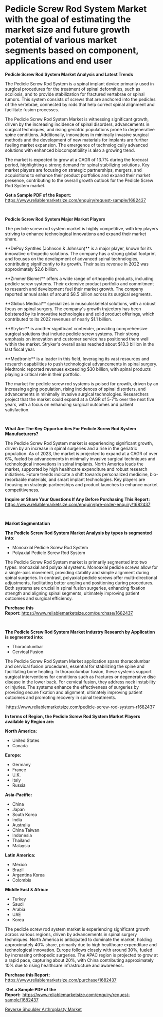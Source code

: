 <p><h1>Pedicle Screw Rod System Market with the goal of estimating the market size and future growth potential of various market segments based on component, applications and end user</h1></p><p><strong>Pedicle Screw Rod System Market Analysis and Latest Trends</strong></p>
<p><p>The Pedicle Screw Rod System is a spinal implant device primarily used in surgical procedures for the treatment of spinal deformities, such as scoliosis, and to provide stabilization for fractured vertebrae or spinal tumors. This system consists of screws that are anchored into the pedicles of the vertebrae, connected by rods that help correct spinal alignment and facilitate fusion processes.</p><p>The Pedicle Screw Rod System Market is witnessing significant growth, driven by the increasing incidence of spinal disorders, advancements in surgical techniques, and rising geriatric populations prone to degenerative spine conditions. Additionally, innovations in minimally invasive surgical methods and the development of new materials for implants are further fueling market expansion. The emergence of technologically advanced solutions with enhanced biocompatibility is also a growing trend.</p><p>The market is expected to grow at a CAGR of 13.7% during the forecast period, highlighting a strong demand for spinal stabilizing solutions. Key market players are focusing on strategic partnerships, mergers, and acquisitions to enhance their product portfolios and expand their market presence, contributing to the overall growth outlook for the Pedicle Screw Rod System market.</p></p>
<p><strong>Get a Sample PDF of the Report:&nbsp;</strong> <a href="https://www.reliablemarketsize.com/enquiry/request-sample/1682437?utm_campaign=1889&utm_medium=2&utm_source=Github&utm_content=ia&utm_term=26032025&utm_id=pedicle-screw-rod-system">https://www.reliablemarketsize.com/enquiry/request-sample/1682437</a></p>
<p>&nbsp;</p>
<p><strong>Pedicle Screw Rod System Major Market Players</strong></p>
<p><p>The pedicle screw rod system market is highly competitive, with key players striving to enhance technological innovations and expand their market share. </p><p>**DePuy Synthes (Johnson & Johnson)** is a major player, known for its innovative orthopedic solutions. The company has a strong global footprint and focuses on the development of advanced spinal technologies, contributing significantly to its growth. Their sales revenue in 2022 was approximately $2.6 billion.</p><p>**Zimmer Biomet** offers a wide range of orthopedic products, including pedicle screw systems. Their extensive product portfolio and commitment to research and development fuel their market growth. The company reported annual sales of around $8.5 billion across its surgical segments.</p><p>**Globus Medical** specializes in musculoskeletal solutions, with a robust focus on spinal surgery. The company's growth trajectory has been bolstered by its innovative technologies and solid product offerings, which contributed to its 2022 revenues of nearly $1.1 billion. </p><p>**Stryker** is another significant contender, providing comprehensive surgical solutions that include pedicle screw systems. Their strong emphasis on innovation and customer service has positioned them well within the market. Stryker's overall sales reached about $18.3 billion in the last fiscal year.</p><p>**Medtronic** is a leader in this field, leveraging its vast resources and research capabilities to push technological advancements in spinal surgery. Medtronic reported revenues exceeding $30 billion, with spinal products playing a critical role in their portfolio.</p><p>The market for pedicle screw rod systems is poised for growth, driven by an increasing aging population, rising incidences of spinal disorders, and advancements in minimally invasive surgical technologies. Researchers project that the market could expand at a CAGR of 5-7% over the next five years, with a focus on enhancing surgical outcomes and patient satisfaction.</p></p>
<p>&nbsp;</p>
<p><strong>What Are The Key Opportunities For Pedicle Screw Rod System Manufacturers?</strong></p>
<p><p>The Pedicle Screw Rod System market is experiencing significant growth, driven by an increase in spinal surgeries and a rise in the geriatric population. As of 2023, the market is projected to expand at a CAGR of over 6%, fueled by advancements in minimally invasive surgical techniques and technological innovations in spinal implants. North America leads the market, supported by high healthcare expenditure and robust research initiatives. Future trends indicate a shift towards personalized medicine, bio-resorbable materials, and smart implant technologies. Key players are focusing on strategic partnerships and product launches to enhance market competitiveness.</p></p>
<p><strong>Inquire or Share Your Questions If Any Before Purchasing This Report:</strong> <a href="https://www.reliablemarketsize.com/enquiry/pre-order-enquiry/1682437?utm_campaign=1889&utm_medium=2&utm_source=Github&utm_content=ia&utm_term=26032025&utm_id=pedicle-screw-rod-system">https://www.reliablemarketsize.com/enquiry/pre-order-enquiry/1682437</a></p>
<p>&nbsp;</p>
<p><strong>Market Segmentation</strong></p>
<p><strong>The Pedicle Screw Rod System Market Analysis by types is segmented into:</strong></p>
<p><ul><li>Monoaxial Pedicle Screw Rod System</li><li>Polyaxial Pedicle Screw Rod System</li></ul></p>
<p><p>The Pedicle Screw Rod System market is primarily segmented into two types: monoaxial and polyaxial systems. Monoaxial pedicle screws allow for a single-axis movement, providing stability and simple alignment during spinal surgeries. In contrast, polyaxial pedicle screws offer multi-directional adjustments, facilitating better angling and positioning during procedures. Both systems are crucial in spinal fusion surgeries, enhancing fixation strength and aligning spinal segments, ultimately improving patient outcomes and surgical efficiency.</p></p>
<p><strong>Purchase this Report:&nbsp;</strong><a href="https://www.reliablemarketsize.com/purchase/1682437?utm_campaign=1889&utm_medium=2&utm_source=Github&utm_content=ia&utm_term=26032025&utm_id=pedicle-screw-rod-system">https://www.reliablemarketsize.com/purchase/1682437</a></p>
<p>&nbsp;</p>
<p><strong>The Pedicle Screw Rod System Market Industry Research by Application is segmented into:</strong></p>
<p><ul><li>Thoracolumbar</li><li>Cervical Fusion</li></ul></p>
<p><p>The Pedicle Screw Rod System Market application spans thoracolumbar and cervical fusion procedures, essential for stabilizing the spine and facilitating bone healing. In thoracolumbar fusion, these systems support surgical interventions for conditions such as fractures or degenerative disc disease in the lower back. For cervical fusion, they address neck instability or injuries. The systems enhance the effectiveness of surgeries by providing secure fixation and alignment, ultimately improving patient outcomes and promoting recovery in spinal treatments.</p></p>
<p><a href="https://www.reliablemarketsize.com/pedicle-screw-rod-system-r1682437?utm_campaign=1889&utm_medium=2&utm_source=Github&utm_content=ia&utm_term=26032025&utm_id=pedicle-screw-rod-system">&nbsp;https://www.reliablemarketsize.com/pedicle-screw-rod-system-r1682437</a></p>
<p><strong>In terms of Region, the Pedicle Screw Rod System Market Players available by Region are:</strong></p>
<p>
    <p> <strong> North America: </strong>
        <ul>
            <li>United States</li>
            <li>Canada</li>
        </ul>
        </p> 
    <p> <strong> Europe: </strong>
        <ul>
            <li>Germany</li>
            <li>France</li>
            <li>U.K.</li>
            <li>Italy</li>
            <li>Russia</li>
        </ul>
        </p> 
    <p> <strong> Asia-Pacific: </strong>
        <ul>
            <li>China</li>
            <li>Japan</li>
            <li>South Korea</li>
            <li>India</li>
            <li>Australia</li>
            <li>China Taiwan</li>
            <li>Indonesia</li>
            <li>Thailand</li>
            <li>Malaysia</li>
        </ul>
        </p> 
    <p> <strong> Latin America: </strong>
        <ul>
            <li>Mexico</li>
            <li>Brazil</li>
            <li>Argentina Korea</li>
            <li>Colombia</li>
        </ul>
        </p> 
    <p> <strong> Middle East & Africa: </strong>
        <ul>
            <li>Turkey</li>
            <li>Saudi</li>
            <li>Arabia</li>
            <li>UAE</li>
            <li>Korea</li>
        </ul>
    </p>
    </p>
<p><p>The pedicle screw rod system market is experiencing significant growth across various regions, driven by advancements in spinal surgery techniques. North America is anticipated to dominate the market, holding approximately 40% share, primarily due to high healthcare expenditure and technological innovation. Europe follows closely with around 30%, fueled by increasing orthopedic surgeries. The APAC region is projected to grow at a rapid pace, capturing about 20%, with China contributing approximately 10% due to rising healthcare infrastructure and awareness.</p></p>
<p><strong>Purchase this Report: </strong><a href="https://www.reliablemarketsize.com/purchase/1682437?utm_campaign=1889&utm_medium=2&utm_source=Github&utm_content=ia&utm_term=26032025&utm_id=pedicle-screw-rod-system">https://www.reliablemarketsize.com/purchase/1682437</a></p>
<p>&nbsp;<strong>Get a Sample PDF of the Report:&nbsp;&nbsp;</strong><a href="https://www.reliablemarketsize.com/enquiry/request-sample/1682437?utm_campaign=1889&utm_medium=2&utm_source=Github&utm_content=ia&utm_term=26032025&utm_id=pedicle-screw-rod-system">https://www.reliablemarketsize.com/enquiry/request-sample/1682437</a></p>
<p><strong></strong></p>
<p><p><a href="https://github.com/prosalinda88/Market-Research-Report-List-7/blob/main/reverse-shoulder-arthroplasty-market.md?utm_campaign=1889&utm_medium=2&utm_source=Github&utm_content=ia&utm_term=26032025&utm_id=pedicle-screw-rod-system">Reverse Shoulder Arthroplasty Market</a></p></p>